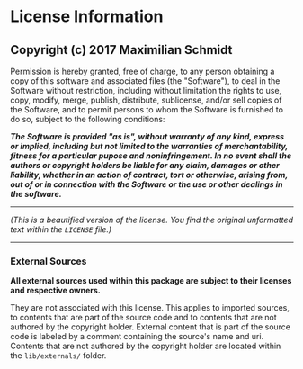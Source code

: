 # License Information
**Copyright (c) 2017 Maximilian Schmidt**
---

Permission is hereby granted, free of charge, to any person obtaining
a copy of this software and associated files (the "Software"),
to deal in the Software without restriction, including
without limitation the rights to use, copy, modify, merge, publish,
distribute, sublicense, and/or sell copies of the Software, and to
permit persons to whom the Software is furnished to do so, subject to
the following conditions:


***The Software is provided "as is", without warranty of any kind,
express or implied, including but not limited to the warranties of
merchantability, fitness for a particular pupose and noninfringement.
In no event shall the authors or copyright holders be liable for any
claim, damages or other liability, whether in an action of contract,
tort or otherwise, arising from, out of or in connection with the
Software or the use or other dealings in the software.***


---

*(This is a beautified version of the license. You find the original unformatted text within the `LICENSE` file.)*

---

### External Sources

**All external sources used within this package are subject to their licenses and respective owners.**

They are not associated with this license. This applies to imported sources,
to contents that are part of the source code and to contents that are not
authored by the copyright holder. External content that is part of the source
code is labeled by a comment containing the source's name and uri. Contents that
are not authored by the copyright holder are located within the `lib/externals/` folder.
